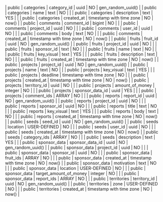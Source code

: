 | public | categories | category_id | uuid | NO | gen_random_uuid() |
| public | categories | name | text | NO | |
| public | categories | description | text | YES | |
| public | categories | created_at | timestamp with time zone | NO | now() |
| public | comments | comment_id | bigint | NO | |
| public | comments | project_id | uuid | NO | |
| public | comments | user_id | uuid | NO | |
| public | comments | body | text | NO | |
| public | comments | created_at | timestamp with time zone | NO | now() |
| public | fruits | fruit_id | uuid | NO | gen_random_uuid() |
| public | fruits | project_id | uuid | NO | |
| public | fruits | sponsor_id | text | NO | |
| public | fruits | name | text | NO | |
| public | fruits | key_visual | text | YES | |
| public | fruits | description | text | NO | |
| public | fruits | created_at | timestamp with time zone | NO | now() |
| public | projects | project_id | uuid | NO | gen_random_uuid() |
| public | projects | name | text | NO | |
| public | projects | key_visual | text | YES | |
| public | projects | deadline | timestamp with time zone | NO | |
| public | projects | created_at | timestamp with time zone | NO | now() |
| public | projects | territory_id | uuid | NO | |
| public | projects | amount_of_money | integer | NO | |
| public | projects | sponsor_data_id | uuid | YES | |
| public | projects | comment_ids | ARRAY | NO | |
| public | reports | report_id | uuid | NO | gen_random_uuid() |
| public | reports | project_id | uuid | NO | |
| public | reports | sponsor_id | uuid | NO | |
| public | reports | title | text | NO | |
| public | reports | key_visual | text | YES | |
| public | reports | body | text | NO | |
| public | reports | created_at | timestamp with time zone | NO | now() |
| public | seeds | seed_id | uuid | NO | gen_random_uuid() |
| public | seeds | location | USER-DEFINED | NO | |
| public | seeds | user_id | uuid | NO | |
| public | seeds | created_at | timestamp with time zone | NO | now() |
| public | seeds | category_ids | ARRAY | NO | |
| public | seeds | description | text | YES | |
| public | sponsor_data | sponsor_data_id | uuid | NO | gen_random_uuid() |
| public | sponsor_data | project_id | uuid | NO | |
| public | sponsor_data | sponsor_id | uuid | NO | |
| public | sponsor_data | fruit_ids | ARRAY | NO | |
| public | sponsor_data | created_at | timestamp with time zone | NO | now() |
| public | sponsor_data | motivation | text | NO | |
| public | sponsor_data | location | USER-DEFINED | NO | |
| public | sponsor_data | target_amount_of_money | integer | NO | |
| public | sponsor_data | report_ids | ARRAY | NO | |
| public | territories | territory_id | uuid | NO | gen_random_uuid() |
| public | territories | zone | USER-DEFINED | NO | |
| public | territories | created_at | timestamp with time zone | NO | now() |
